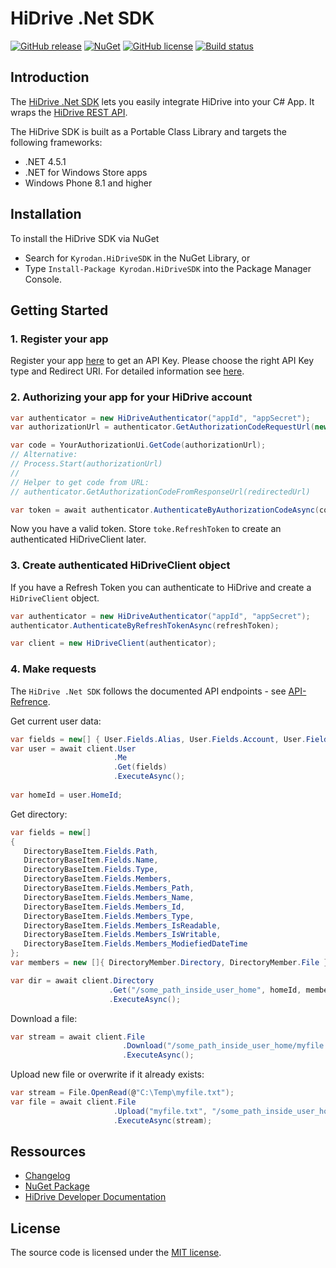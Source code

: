 # HiDrive .Net SDK
[![GitHub release](https://img.shields.io/github/release/Kyrodan/hidrive-dotnet-sdk.svg)](https://github.com/Kyrodan/hidrive-dotnet-sdk/releases/latest)
[![NuGet](https://img.shields.io/nuget/v/Kyrodan.HiDriveSDK.svg)](https://www.nuget.org/packages/Kyrodan.HiDriveSDK/)
[![GitHub license](https://img.shields.io/badge/license-MIT-blue.svg)](https://raw.githubusercontent.com/Kyrodan/hidrive-dotnet-sdk/master/LICENSE)
[![Build status](https://ci.appveyor.com/api/projects/status/xfjn3pxoancr5l7t?svg=true)](https://ci.appveyor.com/project/Kyrodan/hidrive-dotnet-sdk)


## Introduction

The [HiDrive .Net SDK](https://github.com/Kyrodan/hidrive-dotnet-sdk) lets you easily integrate HiDrive into your C# App.
It wraps the [HiDrive REST API](https://dev.strato.com/hidrive/).

The HiDrive SDK is built as a Portable Class Library and targets the following frameworks: 

* .NET 4.5.1 
* .NET for Windows Store apps 
* Windows Phone 8.1 and higher
 

## Installation

To install the HiDrive SDK via NuGet

* Search for `Kyrodan.HiDriveSDK` in the NuGet Library, or
* Type `Install-Package Kyrodan.HiDriveSDK` into the Package Manager Console.


## Getting Started

### 1. Register your app

Register your app [here](https://dev.strato.com/hidrive/get_key) to get an API Key. 
Please choose the right API Key type and Redirect URI. For detailed information see [here](https://dev.strato.com/hidrive/content.php?r=150--OAuth2-Authentication).

### 2. Authorizing your app for your HiDrive account
```csharp
var authenticator = new HiDriveAuthenticator("appId", "appSecret");
var authorizationUrl = authenticator.GetAuthorizationCodeRequestUrl(new AuthorizationScope(AuthorizationRole.User, AuthorizationPermission.ReadWrite));

var code = YourAuthorizationUi.GetCode(authorizationUrl);
// Alternative:
// Process.Start(authorizationUrl)
//
// Helper to get code from URL:
// authenticator.GetAuthorizationCodeFromResponseUrl(redirectedUrl)

var token = await authenticator.AuthenticateByAuthorizationCodeAsync(code);
```
Now you have a valid token. 
Store `toke.RefreshToken` to create an authenticated HiDriveClient later.

### 3. Create authenticated HiDriveClient object

If you have a Refresh Token you can authenticate to HiDrive and create a `HiDriveClient` object.

```csharp
var authenticator = new HiDriveAuthenticator("appId", "appSecret");
authenticator.AuthenticateByRefreshTokenAsync(refreshToken);

var client = new HiDriveClient(authenticator);
```

### 4. Make requests

The `HiDrive .Net SDK` follows the documented API endpoints - see [API-Refrence](https://dev.strato.com/hidrive/content.php?r=115-reference).

Get current user data:
```csharp
var fields = new[] { User.Fields.Alias, User.Fields.Account, User.Fields.HomeId, User.Fields.Home };
var user = await client.User
                       .Me
                       .Get(fields)
                       .ExecuteAsync();
                       
var homeId = user.HomeId;
```

Get directory:
```csharp
var fields = new[] 
{ 
   DirectoryBaseItem.Fields.Path, 
   DirectoryBaseItem.Fields.Name, 
   DirectoryBaseItem.Fields.Type, 
   DirectoryBaseItem.Fields.Members, 
   DirectoryBaseItem.Fields.Members_Path, 
   DirectoryBaseItem.Fields.Members_Name, 
   DirectoryBaseItem.Fields.Members_Id, 
   DirectoryBaseItem.Fields.Members_Type, 
   DirectoryBaseItem.Fields.Members_IsReadable, 
   DirectoryBaseItem.Fields.Members_IsWritable, 
   DirectoryBaseItem.Fields.Members_ModiefiedDateTime 
};
var members = new []{ DirectoryMember.Directory, DirectoryMember.File };

var dir = await client.Directory
                      .Get("/some_path_inside_user_home", homeId, members, fields)
                      .ExecuteAsync();
```

Download a file:
```csharp
var stream = await client.File
                         .Download("/some_path_inside_user_home/myfile.txt", homeId)
                         .ExecuteAsync();
```

Upload new file or overwrite if it already exists:
```csharp
var stream = File.OpenRead(@"C:\Temp\myfile.txt");
var file = await client.File
                       .Upload("myfile.txt", "/some_path_inside_user_home", homeId)
                       .ExecuteAsync(stream);
```

## Ressources
* [Changelog](CHANGELOG.md)
* [NuGet Package](https://www.nuget.org/packages/Kyrodan.HiDriveSDK/)
* [HiDrive Developer Documentation](https://dev.strato.com/hidrive/)


## License

The source code is licensed under the [MIT license](https://github.com/Kyrodan/hidrive-dotnet-sdk/blob/master/LICENSE).


